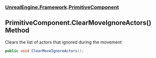 ### [UnrealEngine.Framework](./UnrealEngine-Framework.md 'UnrealEngine.Framework').[PrimitiveComponent](./UnrealEngine-Framework-PrimitiveComponent.md 'UnrealEngine.Framework.PrimitiveComponent')
## PrimitiveComponent.ClearMoveIgnoreActors() Method
Clears the list of actors that ignored during the movement  
```csharp
public void ClearMoveIgnoreActors();
```
